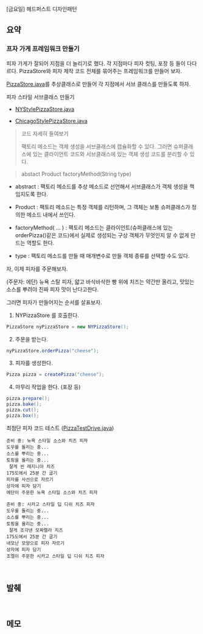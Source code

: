 [금요일] 헤드퍼스트 디자인패턴

## 요약

### 프자 가게 프레임워크 만들기

피자 가게가 잘되어 지점을 더 늘리기로 했다. 각 지점마다 피자 컷팅, 포장 등 들이 다다르다. PizzaStore와 피자 제작 코드 전체를 묶어주는 프레임워크를 만들어 보자.

[PizzaStore.java](../../headfirst-designpatterns/FactoryPattern/PizzaSystemFramework/src/PizzaStore.java)를 추상클래스로 만들어 각 지점에서 서브 클래스를 만들도록 하자.

피자 스타일 서브클래스 만들기

* [NYStylePizzaStore.java](../../headfirst-designpatterns/FactoryPattern/PizzaSystemFramework/src/NYStylePizzaStore.java)

* [ChicagoStylePizzaStore.java](../../headfirst-designpatterns/FactoryPattern/PizzaSystemFramework/src/ChicagoStylePizzaStore.java)

> 코드 자세히 들여보기
> 
> 팩토리 메소드는 객체 생성을 서브클래스에 캡슐화할 수 있다. 그러면 슈퍼클래스에 있는 클라이언트 코드와 서브클래스에 있는 객체 생성 코드를 분리할 수 있다.

> abstact Product factoryMethod(String type)

* abstract : 팩토리 메소드를 추상 메소드로 선언해서 서브클래스가 객체 생성을 책임지도록 한다.

* Product : 팩토리 메소드는 특정 객체를 리턴하며, 그 객체는 보통 슈퍼클래스가 정의한 메소드 내에서 쓰인다.

* factoryMethod( ... ) : 팩토리 메소드는 클라이언트(슈퍼클래스에 있는 orderPizza()같은 코드)에서 실제로 생성되는 구상 객체가 무엇인지 알 수 없게 만드는 역할도 한다.

* type : 팩토리 메소드를 만들 때 매개변수로 만들 객체 종류를 선택할 수도 있다.

자, 이제 피자를 주문해보자.

(주문자: 에단) 뉴욕 스탈 피자, 얇고 바삭바삭한 빵 위에 치즈는 약간만 올리고, 맛있는 소스를 뿌려야 진짜 피자 맛이 난다고한다.

그러면 피자가 만들어지는 순서를 살표보자.

1. NYPizzaStore 를 호출한다.

```java
PizzaStore nyPizzaStore = new NYPizzaStore();
```

2. 주문을 받는다.

```java
nyPizzaStore.orderPizza("cheese");
```

3. 피자를 생성한다.

```java
Pizza pizza = createPizza("cheese");
```

4. 마무리 작업을 한다. (포장 등)

```java
pizza.prepare();
pizza.bake();
pizza.cut();
pizza.box();
```


최첨단 피자 코드 테스트 ([PizzaTestDrive.java](../../headfirst-designpatterns/FactoryPattern/PizzaSystemFramework/src/PizzaTestDrive.java))
```
준비 중: 뉴욕 스타일 소스와 치즈 피자
도우를 돌리는 중...
소스를 뿌리는 중...
토핑을 올리는 중...
 잘게 씬 레지니아 치즈
175도에서 25분 간 굽기
피자를 사선으로 자르기 
상자에 피자 담기
에단이 주문한 뉴욕 스타일 소스와 치즈 피자

준비 중: 시카고 스타일 딥 디쉬 치즈 피자
도우를 돌리는 중...
소스를 뿌리는 중...
토핑을 올리는 중...
 잘게 조각낸 모짜렐라 치즈
175도에서 25분 간 굽기
네모난 모양으로 피자 자르기
상자에 피자 담기
조엘이 주문한 시카고 스타일 딥 디쉬 치즈 피자
```

</br>

## 발췌

</br>

## 메모
